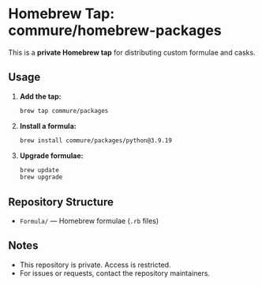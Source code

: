 # Homebrew Tap: commure/homebrew-packages

This is a **private Homebrew tap** for distributing custom formulae and casks.

## Usage

1. **Add the tap:**
    ```sh
    brew tap commure/packages
    ```

2. **Install a formula:**
    ```sh
    brew install commure/packages/python@3.9.19
    ```

3. **Upgrade formulae:**
    ```sh
    brew update
    brew upgrade
    ```

## Repository Structure

- `Formula/` — Homebrew formulae (`.rb` files)

## Notes

- This repository is private. Access is restricted.
- For issues or requests, contact the repository maintainers.
